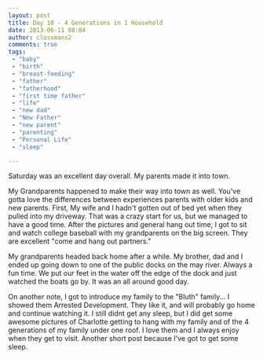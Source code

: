 ```yaml
---
layout: post
title: Day 10 - 4 Generations in 1 Household
date: 2013-06-11 08:04
author: clossmans2
comments: true
tags: 
 - "baby"
 - "birth"
 - "breast-feeding"
 - "father"
 - "fatherhood"
 - "first time father"
 - "life"
 - "new dad"
 - "New Father"
 - "new parent"
 - "parenting"
 - "Personal Life"
 - "sleep"

---
```

Saturday was an excellent day overall.  My parents made it into town.  

My Grandparents happened to make their way into town as well.  You've gotta love the differences between experiences parents with older kids and new parents.  First, My wife and I hadn't gotten out of bed yet when they pulled into my driveway.  That was a crazy start for us, but we managed to have a good time.  After the pictures and general hang out time, I got to sit and watch college baseball with my grandparents on the big screen.  They are excellent "come and hang out partners."

My grandparents headed back home after a while.  My brother, dad and I ended up going down to one of the public docks on the may river.  Always a fun time.  We put our feet in the water off the edge of the dock and just watched the boats go by.  It was an all around good day.

On another note,  I got to introduce my family to the "Bluth" family... I showed them Arrested Development.  They like it, and will probably go home and continue watching it.  I still didnt get any sleep, but I did get some awesome pictures of Charlotte getting to hang with my family and of the 4 generations of my family under one roof.  I love them and I always enjoy when they get to visit. Another short post because I've got to get some sleep.


